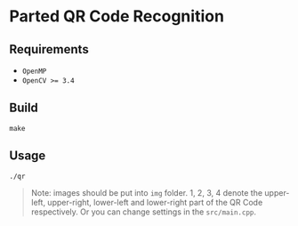# Parted QR Code Recognition

## Requirements

- `OpenMP`
- `OpenCV >= 3.4`

## Build

    make

## Usage

    ./qr

> Note: images should be put into `img` folder. 1, 2, 3, 4 denote the upper-left, upper-right, lower-left and lower-right part of the QR Code respectively.
> Or you can change settings in the `src/main.cpp`.

